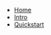 <!-- docs/_sidebar.md -->

* [Home](/)
* [Intro](_intro.md "Introduction to the driver")
* [Quickstart](_quickstart.md "Quickstart steps")